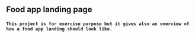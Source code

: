 ## Food app landing page
#### `This project is for exercise purpose but it gives also an overview of how a food app landing should look like.`